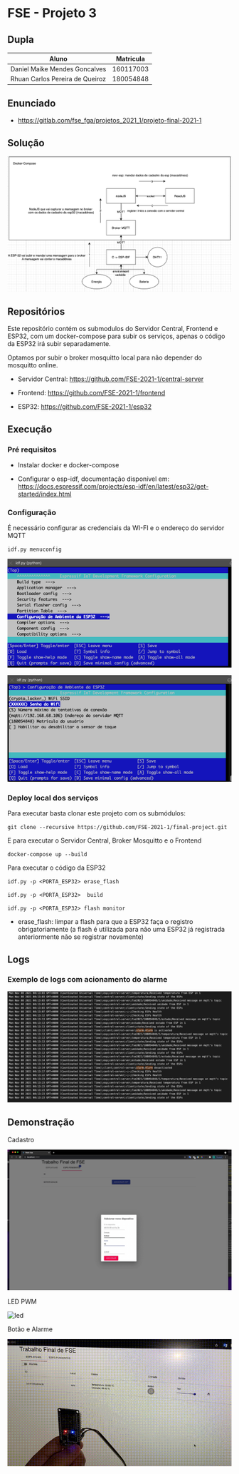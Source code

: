 # FSE - Projeto 3

## Dupla

| Aluno                           | Matricula |
|---------------------------------|-----------|
| Daniel Maike Mendes Goncalves   | 160117003 |
| Rhuan Carlos Pereira de Queiroz | 180054848 |

## Enunciado

* https://gitlab.com/fse_fga/projetos_2021_1/projeto-final-2021-1

## Solução

![solucao](./assets/solucao.png)

## Repositórios

Este repositório contém os submodulos do Servidor Central, Frontend e ESP32, com um docker-compose para subir os serviços, apenas o código da ESP32 irá subir separadamente.

Optamos por subir o broker mosquitto local para não depender do mosquitto online.

* Servidor Central: https://github.com/FSE-2021-1/central-server

* Frontend: https://github.com/FSE-2021-1/frontend

* ESP32: https://github.com/FSE-2021-1/esp32

## Execução

### Pré requisitos

* Instalar docker e docker-compose

* Configurar o esp-idf, documentação disponível em: https://docs.espressif.com/projects/esp-idf/en/latest/esp32/get-started/index.html

### Configuração

É necessário configurar as credenciais da WI-FI e o endereço do servidor MQTT

```
idf.py menuconfig
```

![menuconfig](./assets/menuconfig.png)

![env](./assets/env.png)


### Deploy local dos serviços

Para executar basta clonar este projeto com os submódulos:

```
git clone --recursive https://github.com/FSE-2021-1/final-project.git
```

E para executar o Servidor Central, Broker Mosquitto e o Frontend

```
docker-compose up --build
```

Para executar o código da ESP32

```
idf.py -p <PORTA_ESP32> erase_flash
```

```
idf.py -p <PORTA_ESP32>  build
```

```
idf.py -p <PORTA_ESP32> flash monitor
```

* erase_flash: limpar a flash para que a ESP32 faça o registro obrigatoriamente (a flash é utilizada para não uma ESP32 já registrada anteriormente não se registrar novamente)

## Logs

### Exemplo de logs com acionamento do alarme

![logs](./assets/logs.png)

## Demonstração

Cadastro

![cadastro](./assets/cadastro.gif)

LED PWM

![led](./assets/led.gif)

Botão e Alarme

![botao](./assets/botao.gif)
